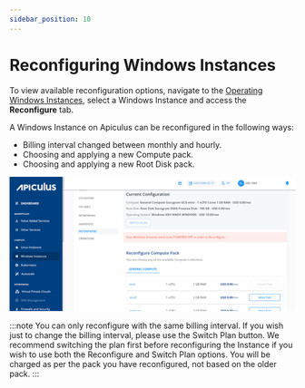 ```yaml
---
sidebar_position: 10
---
```

# Reconfiguring Windows Instances

To view available reconfiguration options, navigate to the [Operating Windows Instances](AboutWindowsInstances), select a Windows Instance and access the **Reconfigure** tab.

A Windows Instance on Apiculus can be reconfigured in the following ways:

- Billing interval changed between monthly and hourly.
- Choosing and applying a new Compute pack.
- Choosing and applying a new Root Disk pack.

![Reconfiguring Windows Instances](img/Reconfiguring.png)

:::note
You can only reconfigure with the same billing interval. If you wish just to change the billing interval, please use the Switch Plan button. We recommend switching the plan first before reconfiguring the Instance if you wish to use both the Reconfigure and Switch Plan options. You will be charged as per the pack you have reconfigured, not based on the older pack.
:::
